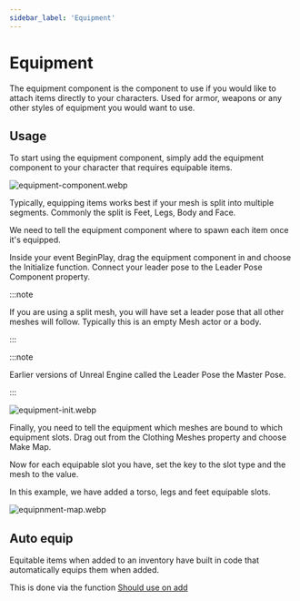 ```yaml
---
sidebar_label: 'Equipment'
---
```


# Equipment

The equipment component is the component to use if you would like to attach items directly to your characters. Used for armor, weapons or any other styles of equipment you would want to use.

## Usage

To start using the equipment component, simply add the equipment component to your character that requires equipable items.

![equipment-component.webp](/img/inventory/equipment-component.webp)

Typically, equipping items works best if your mesh is split into multiple segments. Commonly the split is Feet, Legs, Body and Face.

We need to tell the equipment component where to spawn each item once it's equipped.

Inside your event BeginPlay, drag the equipment component in and choose the Initialize function. Connect your leader pose to the Leader Pose Component property.

:::note

If you are using a split mesh, you will have set a leader pose that all other meshes will follow. Typically this is an empty Mesh actor or a body.

:::

:::note

Earlier versions of Unreal Engine called the Leader Pose the Master Pose.

:::

![equipment-init.webp](/img/inventory/equipment-init.webp)

Finally, you need to tell the equipment which meshes are bound to which equipment slots. Drag out from the Clothing Meshes property and choose Make Map.

Now for each equipable slot you have, set the key to the slot type and the mesh to the value.

In this example, we have added a torso, legs and feet equipable slots.

![equipnment-map.webp](/img/inventory/equipnment-map.webp)

## Auto equip

Equitable items when added to an inventory have built in code that automatically equips them when added. 

This is done via the function [Should use on add](./functions.md#should-use-on-add)
